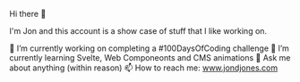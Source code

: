 Hi there 👋

I'm Jon and this account is a show case of stuff that I like working on.

🔭 I’m currently working on completing a #100DaysOfCoding challenge
🌱 I’m currently learning Svelte, Web Componeonts and CMS animations
💬 Ask me about anything (within reason)
📫 How to reach me: www.jondjones.com
